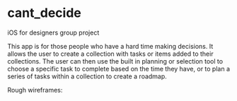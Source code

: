 # cant_decide
iOS for designers group project

This app is for those people who have a hard time making decisions. It allows the user to create a collection with tasks or items added to their collections. The user can then use the built in planning or selection tool to choose a specific task to complete based on the time they have, or to plan a series of tasks within a collection to create a roadmap.

Rough wireframes:


